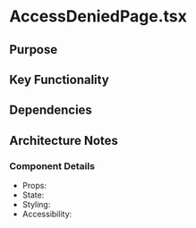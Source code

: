 # AccessDeniedPage.tsx

## Purpose

## Key Functionality

## Dependencies

## Architecture Notes

### Component Details
- Props: 
- State: 
- Styling: 
- Accessibility: 
